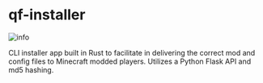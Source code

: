 # qf-installer
![info](https://media1.giphy.com/media/v1.Y2lkPTc5MGI3NjExa2JjbmZzN3FtNDJqcWJ4ZndheW5tNWxmeGQwaHJ0YmNvN2tpOG0yaCZlcD12MV9pbnRlcm5hbF9naWZfYnlfaWQmY3Q9Zw/0RrrWdWS9AFyu1irjQ/giphy.gif)

CLI installer app built in Rust to facilitate in delivering the correct mod and config files to Minecraft modded players. Utilizes a Python Flask API and md5 hashing.
